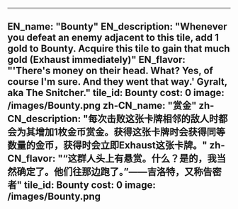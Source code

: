 ---

EN_name: "Bounty"
EN_description: "Whenever you defeat an enemy adjacent to this tile, add 1 gold to Bounty. Acquire this tile to gain that much gold (Exhaust immediately)"
EN_flavor: "'There's money on their head. What? Yes, of course I'm sure. And they went that way.' Gyralt, aka The Snitcher."
tile_id: Bounty
cost: 0
image: /images/Bounty.png
zh-CN_name: "赏金"
zh-CN_description: "每次击败这张卡牌相邻的敌人时都会为其增加1枚金币赏金。获得这张卡牌时会获得同等数量的金币，获得时会立即Exhaust这张卡牌。"
zh-CN_flavor: "“这群人头上有悬赏。什么？是的，我当然确定了。他们往那边跑了。”——吉洛特，又称告密者"
tile_id: Bounty
cost: 0
image: /images/Bounty.png
---